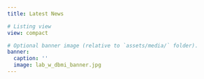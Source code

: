```yaml
---
title: Latest News

# Listing view
view: compact

# Optional banner image (relative to `assets/media/` folder).
banner:
  caption: ''
  image: lab_w_dbmi_banner.jpg
---
```

